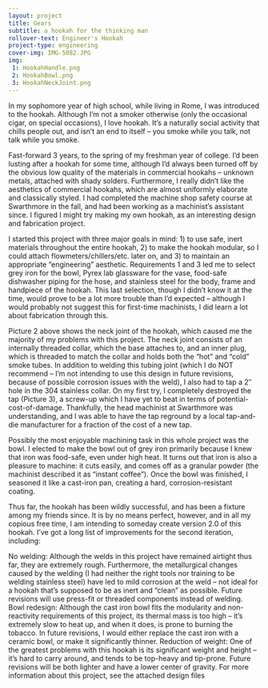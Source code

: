```yaml
---
layout: project
title: Gears
subtitle: a hookah for the thinking man
rollover-text: Engineer's Hookah
project-type: engineering
cover-img: IMG-5082.JPG
img:
 1: HookahHandle.png
 2: HookahBowl.png
 3: HookahNeckJoint.png
---
```

In my sophomore year of high school, while living in Rome, I was introduced to the hookah. Although I’m not a smoker otherwise (only the occasional cigar, on special occasions), I love hookah. It’s a naturally social activity that chills people out, and isn’t an end to itself – you smoke while you talk, not talk while you smoke.

Fast-forward 3 years, to the spring of my freshman year of college. I’d been lusting after a hookah for some time, although I’d always been turned off by the obvious low quality of the materials in commercial hookahs – unknown metals, attached with shady solders. Furthermore, I really didn’t like the aesthetics of commercial hookahs, which are almost uniformly elaborate and classically styled. I had completed the machine shop safety course at Swarthmore in the fall, and had been working as a machinist’s assistant since. I figured I might try making my own hookah, as an interesting design and fabrication project.

I started this project with three major goals in mind: 1) to use safe, inert materials throughout the entire hookah, 2) to make the hookah modular, so I could attach flowmeters/chillers/etc. later on, and 3) to maintain an appropriate “engineering” aesthetic. Requirements 1 and 3 led me to select grey iron for the bowl, Pyrex lab glassware for the vase, food-safe dishwasher piping for the hose, and stainless steel for the body, frame and handpiece of the hookah. This last selection, though I didn’t know it at the time, would prove to be a lot more trouble than I’d expected – although I would probably not suggest this for first-time machinists, I did learn a lot about fabrication through this.

Picture 2 above shows the neck joint of the hookah, which caused me the majority of my problems with this project. The neck joint consists of an internally threaded collar, which the base attaches to, and an inner plug, which is threaded to match the collar and holds both the “hot” and “cold” smoke tubes. In addition to welding this tubing joint (which I do NOT recommend – I’m not intending to use this design in future revisions, because of possible corrosion issues with the weld), I also had to tap a 2″ hole in the 304 stainless collar. On my first try, I completely destroyed the tap (Picture 3), a screw-up which I have yet to beat in terms of potential-cost-of-damage. Thankfully, the head machinist at Swarthmore was understanding, and I was able to have the tap reground by a local tap-and-die manufacturer for a fraction of the cost of a new tap.

Possibly the most enjoyable machining task in this whole project was the bowl. I elected to make the bowl out of grey iron primarily because I knew that iron was food-safe, even under high heat. It turns out that iron is also a pleasure to machine: it cuts easily, and comes off as a granular powder (the machinist described it as “instant coffee”). Once the bowl was finished, I seasoned it like a cast-iron pan, creating a hard, corrosion-resistant coating.

Thus far, the hookah has been wildly successful, and has been a fixture among my friends since. It is by no means perfect, however, and in all my copious free time, I am intending to someday create version 2.0 of this hookah. I’ve got a long list of improvements for the second iteration, including:

No welding: Although the welds in this project have remained airtight thus far, they are extremely rough. Furthermore, the metallurgical changes caused by the welding (I had neither the right tools nor training to be welding stainless steel) have led to mild corrosion at the weld – not ideal for a hookah that’s supposed to be as inert and “clean” as possible. Future revisions will use press-fit or threaded components instead of welding.
Bowl redesign: Although the cast iron bowl fits the modularity and non-reactivity requirements of this project, its thermal mass is too high – it’s extremely slow to heat up, and when it does, is prone to burning the tobacco. In future revisions, I would either replace the cast iron with a ceramic bowl, or make it significantly thinner.
Reduction of weight: One of the greatest problems with this hookah is its significant weight and height – it’s hard to carry around, and tends to be top-heavy and tip-prone. Future revisions will be both lighter and have a lower center of gravity.
For more information about this project, see the attached design files
